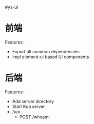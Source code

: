 #ys-ui

# 前端

Features:
- Export all common dependencies
- Impl element-ui based UI components

# 后端

Features: 
- Add server directory 
- Start Koa server 
- /api
    - POST /whoami 
